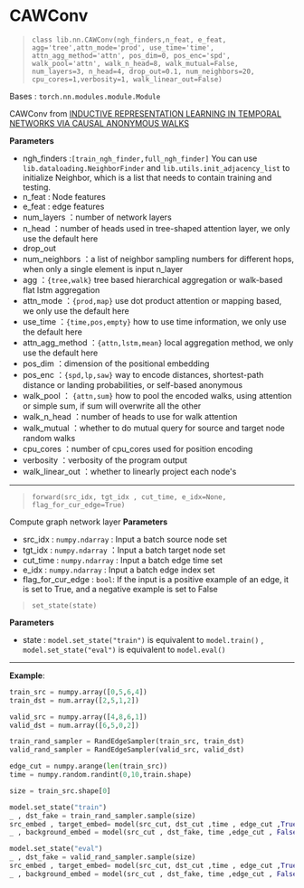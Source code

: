 # CAWConv

> `class lib.nn.CAWConv(ngh_finders,n_feat, e_feat, agg='tree',attn_mode='prod', use_time='time', attn_agg_method='attn', pos_dim=0, pos_enc='spd', walk_pool='attn', walk_n_head=8, walk_mutual=False, num_layers=3, n_head=4, drop_out=0.1, num_neighbors=20, cpu_cores=1,verbosity=1, walk_linear_out=False)`

Bases : `torch.nn.modules.module.Module`

CAWConv from [INDUCTIVE REPRESENTATION LEARNING IN TEMPORAL NETWORKS VIA CAUSAL ANONYMOUS WALKS](https://arxiv.org/pdf/2101.05974.pdf)

**Parameters**

- ngh_finders :`[train_ngh_finder,full_ngh_finder]` You can use `lib.dataloading.NeighborFinder` and `lib.utils.init_adjacency_list` to initialize Neighbor, which is a list that needs to contain training and testing.
- n_feat : Node features
- e_feat : edge features
- num_layers ：number of network layers
- n_head ：number of heads used in tree-shaped attention layer, we only use the default here
- drop_out
- num_neighbors ：a list of neighbor sampling numbers for different hops, when only a single element is input n_layer
- agg ：`{tree,walk}` tree based hierarchical aggregation or walk-based flat lstm aggregation
- attn_mode ：`{prod,map}` use dot product attention or mapping based, we only use the default here
- use_time ：`{time,pos,empty}` how to use time information, we only use the default here
- attn_agg_method ：`{attn,lstm,mean}` local aggregation method, we only use the default here
- pos_dim ：dimension of the positional embedding
- pos_enc ：`{spd,lp,saw}` way to encode distances, shortest-path distance or landing probabilities, or self-based anonymous
- walk_pool ： `{attn,sum}` how to pool the encoded walks, using attention or simple sum, if sum will overwrite all the other
- walk_n_head ：number of heads to use for walk attention
- walk_mutual ：whether to do mutual query for source and target node random walks
- cpu_cores ：number of cpu_cores used for position encoding
- verbosity ：verbosity of the program output
- walk_linear_out ：whether to linearly project each node's

---

> `forward(src_idx, tgt_idx , cut_time, e_idx=None, flag_for_cur_edge=True)`

Compute graph network layer
**Parameters**

- src_idx : `numpy.ndarray` : Input a batch source node set
- tgt_idx : `numpy.ndarray` ：Input a batch target node set
- cut_time : `numpy.ndarray` : Input a batch edge time set
- e_idx : `numpy.ndarray` : Input a batch edge index set
- flag_for_cur_edge : `bool`: If the input is a positive example of an edge, it is set to True, and a negative example is set to False

> `set_state(state)`

**Parameters**

- state : `model.set_state("train")` is equivalent to `model.train()` , `model.set_state("eval")` is equivalent to `model.eval()`

---

**Example**:

```python
train_src = numpy.array([0,5,6,4])
train_dst = num.array([2,5,1,2])

valid_src = numpy.array([4,8,6,1])
valid_dst = num.array([6,5,0,2])

train_rand_sampler = RandEdgeSampler(train_src, train_dst)
valid_rand_sampler = RandEdgeSampler(valid_src, valid_dst)

edge_cut = numpy.arange(len(train_src))
time = numpy.random.randint(0,10,train.shape)

size = train_src.shape[0]

model.set_state("train")
_ , dst_fake = train_rand_sampler.sample(size)
src_embed , target_embed= model(src_cut, dst_cut ,time , edge_cut ,True)
_ , background_embed = model(src_cut , dst_fake, time ,edge_cut , False)

model.set_state("eval")
_ , dst_fake = valid_rand_sampler.sample(size)
src_embed , target_embed= model(src_cut, dst_cut ,time , edge_cut ,True)
_ , background_embed = model(src_cut , dst_fake, time ,edge_cut , False)

```
